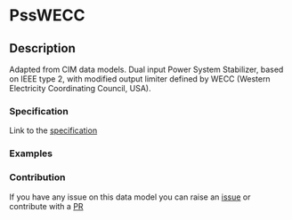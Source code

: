 # PssWECC

## Description 

Adapted from CIM data models. Dual input Power System Stabilizer, based on IEEE type 2, with modified output limiter defined by WECC (Western Electricity Coordinating Council, USA).
### Specification

Link to the [specification](https://smart-data-models.github.io/dataModel.EnergyCIM/PssWECC/doc/spec.md)
### Examples
### Contribution

 If you have any issue on this data model you can raise an [issue](https://github.com/smart-data-models/dataModel.EnergyCIM/issues)  or contribute with a [PR](https://github.com/smart-data-models/dataModel.EnergyCIM/pulls)